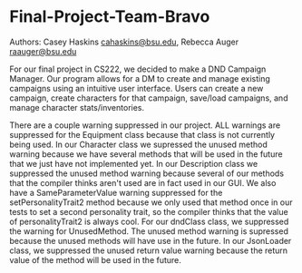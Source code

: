 # Final-Project-Team-Bravo

Authors: Casey Haskins <cahaskins@bsu.edu>, Rebecca Auger <raauger@bsu.edu>

For our final project in CS222, we decided to make a DND Campaign Manager. Our program allows for a DM to create and manage existing campaigns using an intuitive user interface. Users can create a new campaign, create characters for that campaign, save/load campaigns, and manage character stats/inventories. 

There are a couple warning suppressed in our project. ALL warnings are suppressed for the Equipment class because that class is not currently being used. In our Character class we supressed the unused method warning because we have several methods that will be used in the future that we just have not implemented yet. In our Description class we suppressed the unused method warning because several of our methods that the compiler thinks aren't used are in fact used in our GUI. We also have a SameParameterValue warning suppressed for the setPersonalityTrait2 method because we only used that method once in our tests to set a second personality trait, so the compiler thinks that the value of personalityTrait2 is always cool. For our dndClass class, we suppressed the warning for UnusedMethod. The unused method warning is supressed because the unused methods will have use in the future. In our JsonLoader class, we suppressed the unused return value warning because the return value of the method will be used in the future.
